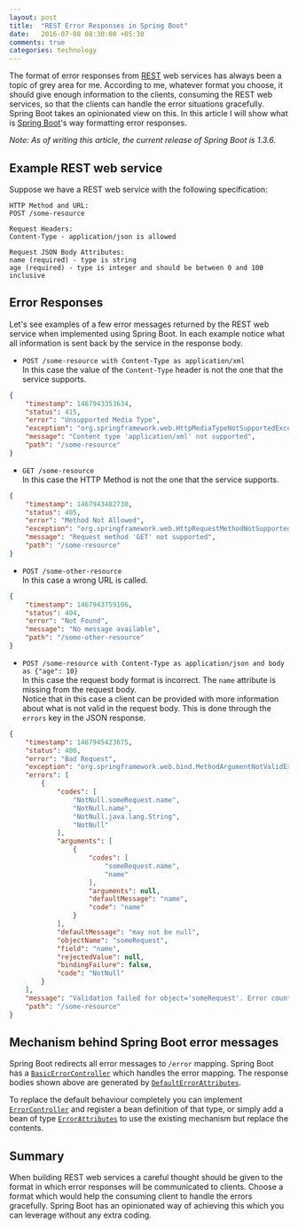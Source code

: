 ```yaml
---
layout: post
title:  "REST Error Responses in Spring Boot"
date:   2016-07-08 08:30:00 +05:30
comments: true
categories: technology
---
```


The format of error responses from [REST][REST] web services has always been a topic of grey area for me. According 
to me, whatever format you choose, it should give enough information to the clients, consuming the REST web services, 
so that the clients can handle the error situations gracefully. Spring Boot takes an opinionated view on this. In 
this article I will show what is [Spring Boot][Boot]'s way formatting error responses. 

_Note: As of writing this article, the current release of Spring Boot is 1.3.6._ 

## Example REST web service
Suppose we have a REST web service with the following specification:

```
HTTP Method and URL:
POST /some-resource

Request Headers:
Content-Type - application/json is allowed

Request JSON Body Attributes:
name (required) - type is string
age (required) - type is integer and should be between 0 and 100 inclusive 
```

## Error Responses
Let's see examples of a few error messages returned by the REST web service when implemented using Spring Boot. In 
each example notice what all information is sent back by the service in the response body.

* `POST /some-resource with Content-Type as application/xml`  
In this case the value of the `Content-Type` header is not the one that the service supports.

```json
{
    "timestamp": 1467943353634,
    "status": 415,
    "error": "Unsupported Media Type",
    "exception": "org.springframework.web.HttpMediaTypeNotSupportedException",
    "message": "Content type 'application/xml' not supported",
    "path": "/some-resource"
}
```

* `GET /some-resource`  
In this case the HTTP Method is not the one that the service supports.

```json
{
    "timestamp": 1467943482730,
    "status": 405,
    "error": "Method Not Allowed",
    "exception": "org.springframework.web.HttpRequestMethodNotSupportedException",
    "message": "Request method 'GET' not supported",
    "path": "/some-resource"
}
```

* `POST /some-other-resource`  
In this case a wrong URL is called.

```json
{
    "timestamp": 1467943759106,
    "status": 404,
    "error": "Not Found",
    "message": "No message available",
    "path": "/some-other-resource"
}
```

* `POST /some-resource with Content-Type as application/json and body as {"age": 10}`  
In this case the request body format is incorrect. The `name` attribute is missing from the request body.  
Notice that in this case a client can be provided with more information about what is not valid in the request body. 
This is done through the `errors` key in the JSON response.

```json
{
    "timestamp": 1467945423675,
    "status": 400,
    "error": "Bad Request",
    "exception": "org.springframework.web.bind.MethodArgumentNotValidException",
    "errors": [
        {
            "codes": [
                "NotNull.someRequest.name",
                "NotNull.name",
                "NotNull.java.lang.String",
                "NotNull"
            ],
            "arguments": [
                {
                    "codes": [
                        "someRequest.name",
                        "name"
                    ],
                    "arguments": null,
                    "defaultMessage": "name",
                    "code": "name"
                }
            ],
            "defaultMessage": "may not be null",
            "objectName": "someRequest",
            "field": "name",
            "rejectedValue": null,
            "bindingFailure": false,
            "code": "NotNull"
        }
    ],
    "message": "Validation failed for object='someRequest'. Error count: 1",
    "path": "/some-resource"
}
```

## Mechanism behind Spring Boot error messages
Spring Boot redirects all error messages to `/error` mapping. Spring Boot has a [`BasicErrorController`][BEC] which handles 
the error mapping. The response bodies shown above are generated by [`DefaultErrorAttributes`][DEA]. 

To replace the default behaviour completely you can implement [`ErrorController`][EC] and register a bean definition 
of that type, or simply add a bean of type [`ErrorAttributes`][EA] to use the existing mechanism but replace the contents.

## Summary
When building REST web services a careful thought should be given to the format in which error responses will 
be communicated to clients. Choose a format which would help the consuming client to handle the errors gracefully. 
Spring Boot has an opinionated way of achieving this which you can leverage without any extra coding. 

[REST]: https://en.wikipedia.org/wiki/Representational_state_transfer
[Boot]: http://projects.spring.io/spring-boot/
[BEC]: https://github.com/spring-projects/spring-boot/blob/master/spring-boot-autoconfigure/src/main/java/org/springframework/boot/autoconfigure/web/BasicErrorController.java
[DEA]: https://github.com/spring-projects/spring-boot/blob/master/spring-boot-autoconfigure/src/main/java/org/springframework/boot/autoconfigure/web/DefaultErrorAttributes.java
[EC]: https://github.com/spring-projects/spring-boot/blob/master/spring-boot-autoconfigure/src/main/java/org/springframework/boot/autoconfigure/web/ErrorController.java
[EA]: https://github.com/spring-projects/spring-boot/blob/master/spring-boot-autoconfigure/src/main/java/org/springframework/boot/autoconfigure/web/ErrorAttributes.java